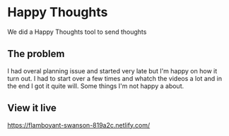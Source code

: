 # Happy Thoughts

We did a Happy Thoughts tool to send thoughts

## The problem

I had overal planning issue and started very late but I'm happy on how it turn out. I had to start over a few times and whatch the videos a lot and in the end I got it quite will. Some things I'm not happy a about.


## View it live

https://flamboyant-swanson-819a2c.netlify.com/
